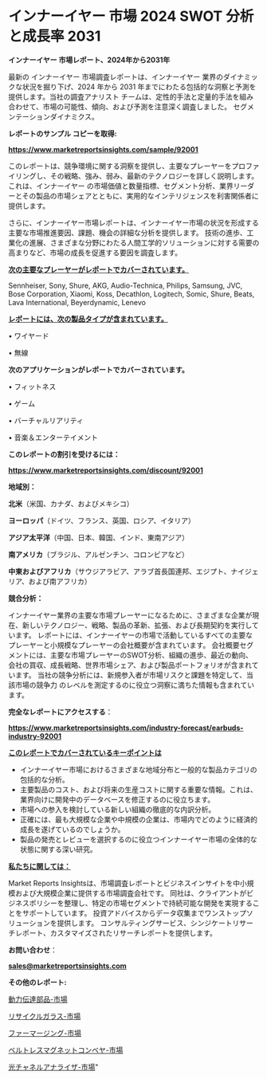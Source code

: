 # インナーイヤー 市場 2024 SWOT 分析と成長率 2031

<strong>インナーイヤー 市場レポート、2024年から2031年</strong>

最新の インナーイヤー 市場調査レポートは、インナーイヤー 業界のダイナミックな状況を掘り下げ、2024 年から 2031 年までにわたる包括的な洞察と予測を提供します。当社の調査アナリスト チームは、定性的手法と定量的手法を組み合わせて、市場の可能性、傾向、および予測を注意深く調査しました。 セグメンテーションダイナミクス。



<strong>レポートのサンプル コピーを取得:</strong> <a href=https://www.marketreportsinsights.com/sample/92001>

<strong><u>https://www.marketreportsinsights.com/sample/92001</u></strong></a>

このレポートは、競争環境に関する洞察を提供し、主要なプレーヤーをプロファイリングし、その戦略、強み、弱み、最新のテクノロジーを詳しく説明します。 これは、インナーイヤー の市場価値と数量指標、セグメント分析、業界リーダーとその製品の市場シェアとともに、実用的なインテリジェンスを利害関係者に提供します。

さらに、インナーイヤー市場レポートは、インナーイヤー市場の状況を形成する主要な市場推進要因、課題、機会の詳細な分析を提供します。 技術の進歩、工業化の進展、さまざまな分野にわたる人間工学的ソリューションに対する需要の高まりなど、市場の成長を促進する要因を調査します。



<strong><u>次の主要なプレーヤーがレポートでカバーされています。</u></strong>

Sennheiser, Sony, Shure, AKG, Audio-Technica, Philips, Samsung, JVC, Bose Corporation, Xiaomi, Koss, Decathlon, Logitech, Somic, Shure, Beats, Lava International, Beyerdynamic, Lenevo



<strong><u><b>レポートには、次の製品タイプが含まれています。</b></u></strong>

• ワイヤード

• 無線



<strong><b>次のアプリケーションがレポートでカバーされています。</b></strong>

• フィットネス

• ゲーム

• バーチャルリアリティ

• 音楽＆エンターテイメント



<strong><b>このレポートの割引を受けるには：</b></strong><a href=https://www.marketreportsinsights.com/discount/92001>

<strong><u>https://www.marketreportsinsights.com/discount/92001</u></strong></a>



<strong>地域別：</strong>



<strong>北米</strong>（米国、カナダ、およびメキシコ）



<strong>ヨーロッパ</strong>（ドイツ、フランス、英国、ロシア、イタリア）



<strong>アジア太平洋</strong>（中国、日本、韓国、インド、東南アジア）



<strong>南アメリカ</strong>（ブラジル、アルゼンチン、コロンビアなど）



<strong>中東およびアフリカ</strong>（サウジアラビア、アラブ首長国連邦、エジプト、ナイジェリア、および南アフリカ）



<strong>競合分析：</strong>

インナーイヤー業界の主要な市場プレーヤーになるために、さまざまな企業が現在、新しいテクノロジー、戦略、製品の革新、拡張、および長期契約を実行しています。 レポートには、インナーイヤーの市場で活動しているすべての主要なプレーヤーと小規模なプレーヤーの会社概要が含まれています。 会社概要セグメントには、主要な市場プレーヤーのSWOT分析、組織の進歩、最近の動向、会社の買収、成長戦略、世界市場シェア、および製品ポートフォリオが含まれています。 当社の競争分析には、新規参入者が市場リスクと課題を特定して、当該市場の競争力 のレベルを測定するのに役立つ洞察に満ちた情報も含まれています。



<strong>完全なレポートにアクセスする</strong>：

<a href=https://www.marketreportsinsights.com/industry-forecast/earbuds-industry-92001>

<strong><u>https://www.marketreportsinsights.com/industry-forecast/earbuds-industry-92001</u></strong></a>



<strong><u><b>このレポートでカバーされているキーポイントは</b></u></strong>
<ul>
  <li>インナーイヤー市場におけるさまざまな地域分布と一般的な製品カテゴリの包括的な分析。</li>
  <li>主要製品のコスト、および将来の生産コストに関する重要な情報。これは、業界向けに開発中のデータベースを修正するのに役立ちます。</li>
  <li>市場への参入を検討している新しい組織の徹底的な内訳分析。</li>
  <li>正確には、最も大規模な企業や中規模の企業は、市場内でどのように経済的成長を遂げているのでしょうか。</li>
  <li>製品の発売とレビューを選択するのに役立つインナーイヤー市場の全体的な状態に関する深い研究。</li>
</ul>


<strong><u><b>私たちに関しては：</b></u></strong>

Market Reports Insightsは、市場調査レポートとビジネスインサイトを中小規模および大規模企業に提供する市場調査会社です。 同社は、クライアントがビジネスポリシーを整理し、特定の市場セグメントで持続可能な開発を実現することをサポートしています。 投資アドバイスからデータ収集までワンストップソリューションを提供します。 コンサルティングサービス、シンジケートリサーチレポート、カスタマイズされたリサーチレポートを提供します。



<strong><b>お問い合わせ</b></strong>：

<a href=mailto:sales@marketreportsinsights.com>

<strong><u>sales@marketreportsinsights.com</u></strong></a>



<strong>その他のレポート:</strong>

<a href=https://www.linkedin.com/pulse/動力伝達部品-市場-2023-最新の-cagr-および成長分析-2030-mxbpf/>動力伝達部品-市場</a>

<a href=https://www.linkedin.com/pulse/リサイクルガラス-市場-2023-swot-分析と成長率-2030-pr-news-hub-nycsf/>リサイクルガラス-市場</a>

<a href=https://www.linkedin.com/pulse/ファーマージング-市場-2023-総利益と主要ベンダー-2030-pr-news-hub-7vl4f/>ファーマージング-市場</a>

<a href=https://www.linkedin.com/pulse/ベルトレスマグネットコンベヤ-市場-2023-総利益と主要ベンダー-2030-0urzf/>ベルトレスマグネットコンベヤ-市場</a>

<a href=https://www.linkedin.com/pulse/光チャネルアナライザ-市場-2023-推進要因と成長機会-2030-ejlff/>光チャネルアナライザ-市場</a>"
